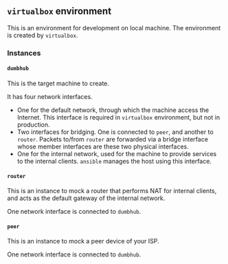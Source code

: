 ## `virtualbox` environment

This is an environment for development on local machine. The environment is
created by `virtualbox`.

### Instances

#### `dumbhub`

This is the target machine to create.

It has four network interfaces.

* One for the default network, through which the machine access the Internet.
  This interface is required in `virtualbox` environment, but not in
  production.
* Two interfaces for bridging. One is connected to `peer`, and another to
  `router`. Packets to/from `router` are forwarded via a bridge interface
  whose member interfaces are these two physical interfaces.
* One for the internal network, used for the machine to provide services to
  the internal clients. `ansible` manages the host using this interface.

#### `router`

This is an instance to mock a router that performs NAT for internal clients,
and acts as the default gateway of the internal network.

One network interface is connected to `dumbhub`.

#### `peer`

This is an instance to mock a peer device of your ISP.

One network interface is connected to `dumbhub`.
